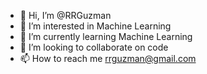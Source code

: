 - 👋 Hi, I’m @RRGuzman
- 👀 I’m interested in Machine Learning
- 🌱 I’m currently learning Machine Learning
- 💞️ I’m looking to collaborate on code
- 📫 How to reach me rrguzman@gmail.com

<!---
RRGuzman/RRGuzman is a ✨ special ✨ repository because its `README.md` (this file) appears on your GitHub profile.
You can click the Preview link to take a look at your changes.
--->
